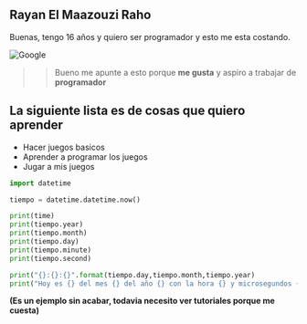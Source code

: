 ## Rayan El Maazouzi Raho

Buenas, tengo 16 años y quiero ser programador y esto me esta costando.

![Google](https://images.emojiterra.com/google/noto-emoji/unicode-15/color/512px/1f44d.png)

>>Bueno me apunte a esto porque **me gusta** y aspiro a trabajar de **programador**

## La siguiente lista es de cosas que quiero aprender
- Hacer juegos basicos
- Aprender a programar los juegos
- Jugar a mis juegos


```python
import datetime

tiempo = datetime.datetime.now()

print(time)
print(tiempo.year)
print(tiempo.month)
print(tiempo.day)
print(tiempo.minute)
print(tiempo.second)

print("{}:{}:{}".format(tiempo.day,tiempo.month,tiempo.year)
print("Hoy es {} del mes {} del año {} con la hora {} y microsegundos {}".format(tiempo.year,tiempo.month,tiempo.day,tiempo.minute,tiempo.second))

```

**(Es un ejemplo sin acabar, todavia necesito ver tutoriales porque me cuesta)**


